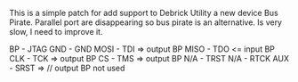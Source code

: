 This is a simple patch for add support to Debrick Utility a new device Bus Pirate.
Parallel port are disappearing so bus pirate is an alternative. Is very slow, I need to improve it.


BP   - JTAG
GND  - GND
MOSI - TDI  => output BP
MISO - TDO  <= input BP
CLK  - TCK  => output BP
CS   - TMS  => output BP
N/A  - TRST
N/A  - RTCK
AUX  - SRST => // output BP not used

